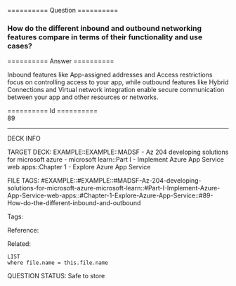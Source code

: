 ========== Question ==========  

### How do the different inbound and outbound networking features compare in terms of their functionality and use cases?  

========== Answer ==========  

Inbound features like App-assigned addresses and Access restrictions focus on
controlling access to your app, while outbound features like Hybrid Connections
and Virtual network integration enable secure communication between your app and
other resources or networks.

========== Id ==========  
89

---

DECK INFO

TARGET DECK: EXAMPLE::EXAMPLE::MADSF - Az 204 developing solutions for microsoft azure - microsoft learn::Part I - Implement Azure App Service web apps::Chapter 1 - Explore Azure App Service

FILE TAGS: #EXAMPLE::#EXAMPLE::#MADSF-Az-204-developing-solutions-for-microsoft-azure-microsoft-learn::#Part-I-Implement-Azure-App-Service-web-apps::#Chapter-1-Explore-Azure-App-Service::#89-How-do-the-different-inbound-and-outbound

Tags:

Reference:

Related:

```dataview
LIST
where file.name = this.file.name
```
QUESTION STATUS: Safe to store
